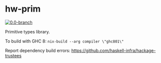 # hw-prim
[![0.0-branch](https://circleci.com/gh/haskell-works/hw-prim/tree/0.0-branch.svg?style=svg)](https://circleci.com/gh/haskell-works/hw-prim/tree/0.0-branch)

Primitive types library.

To build with GHC 8: `nix-build --arg compiler \"ghc801\"`

Report dependency build errors: https://github.com/haskell-infra/hackage-trustees
